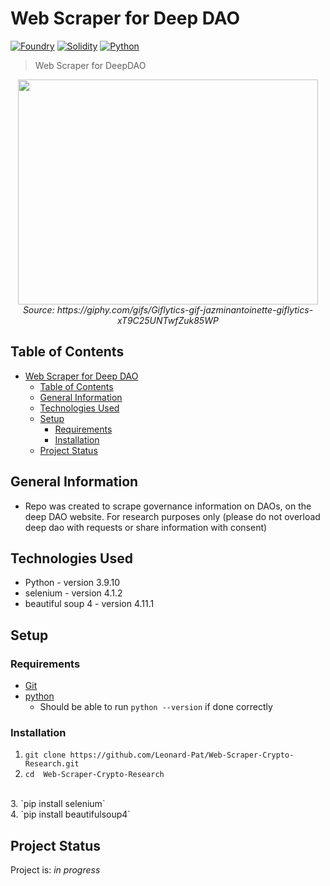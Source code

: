 # Web Scraper for Deep DAO
[![Foundry](https://badgen.net/badge/Selenium/4.1.2/yellow)](https://www.selenium.dev/)
[![Solidity](https://badgen.net/badge/BS4/4.11.1/purple)](https://www.crummy.com/software/BeautifulSoup/bs4/doc/)
[![Python](https://badgen.net/badge/Python/3.9.10/green)](https://www.python.org/)
> Web Scraper for DeepDAO

<div align="center">
  <img src="https://media.giphy.com/media/xT9C25UNTwfZuk85WP/giphy-downsized-large.gif" width="480" height="360" allowFullScreen></img>
  
  <br/>
  <em>Source: <a>https://giphy.com/gifs/Giflytics-gif-jazminantoinette-giflytics-xT9C25UNTwfZuk85WP<a/></em>
</div> 

## Table of Contents
- [Web Scraper for Deep DAO](#web-scraper-for-deep-dao)
  - [Table of Contents](#table-of-contents)
  - [General Information](#general-information)
  - [Technologies Used](#technologies-used)
  - [Setup](#setup)
    - [Requirements](#requirements)
    - [Installation](#installation)
  - [Project Status](#project-status)

## General Information
- Repo was created to scrape governance information on DAOs, on the deep DAO website. For research purposes only (please do not overload deep dao with requests or share information with consent)


## Technologies Used
- Python - version 3.9.10
- selenium - version 4.1.2
- beautiful soup 4 - version 4.11.1

## Setup
### Requirements 
- [Git](https://git-scm.com/book/en/v2/Getting-Started-Installing-Git)
- [python](https://www.python.org/downloads/)
  - Should be able to run `python --version` if done correctly
### Installation
1. `git clone https://github.com/Leonard-Pat/Web-Scraper-Crypto-Research.git`
2. `cd  Web-Scraper-Crypto-Research`
<br>
3. `pip install selenium`
<br>
4. `pip install beautifulsoup4`


## Project Status
Project is: _in progress_
